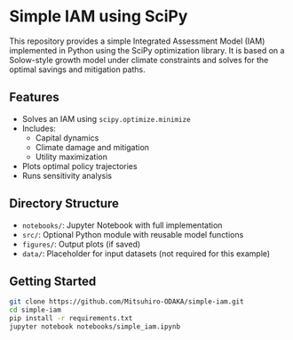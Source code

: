 # Simple IAM using SciPy

This repository provides a simple Integrated Assessment Model (IAM) implemented in Python using the SciPy optimization library.
It is based on a Solow-style growth model under climate constraints and solves for the optimal savings and mitigation paths.

## Features

- Solves an IAM using `scipy.optimize.minimize`
- Includes:
  - Capital dynamics
  - Climate damage and mitigation
  - Utility maximization
- Plots optimal policy trajectories
- Runs sensitivity analysis

## Directory Structure

- `notebooks/`: Jupyter Notebook with full implementation
- `src/`: Optional Python module with reusable model functions
- `figures/`: Output plots (if saved)
- `data/`: Placeholder for input datasets (not required for this example)

## Getting Started

```bash
git clone https://github.com/Mitsuhiro-ODAKA/simple-iam.git
cd simple-iam
pip install -r requirements.txt
jupyter notebook notebooks/simple_iam.ipynb
